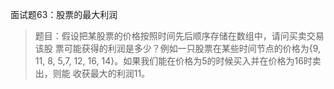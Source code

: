 面试题63：股票的最大利润
> 题目：假设把某股票的价格按照时间先后顺序存储在数组中，请问买卖交易该股
票可能获得的利润是多少？例如一只股票在某些时间节点的价格为{9, 11, 8, 5,7, 12, 16, 14}。如果我们能在价格为5的时候买入并在价格为16时卖出，则能
收获最大的利润11。
